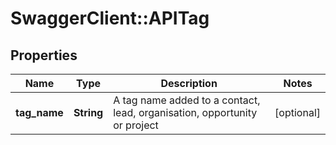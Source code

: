 # SwaggerClient::APITag

## Properties
Name | Type | Description | Notes
------------ | ------------- | ------------- | -------------
**tag_name** | **String** | A tag name added to a contact, lead, organisation, opportunity or project | [optional] 


